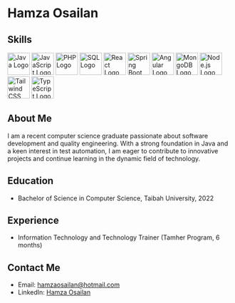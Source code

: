 # Hamza Osailan

## Skills
<p align="left">
    <a href="https://www.oracle.com/java/" target="_blank" rel="noopener noreferrer"><img src="https://brandslogos.com/wp-content/uploads/thumbs/java-logo-vector-1.svg" alt="Java Logo" width="50" height="50"></a>
    <a href="https://developer.mozilla.org/en-US/docs/Web/JavaScript" target="_blank" rel="noopener noreferrer"><img src="https://brandslogos.com/wp-content/uploads/thumbs/javascript-logo-vector.svg" alt="JavaScript Logo" width="50" height="50"></a>
    <a href="https://www.php.net/" target="_blank" rel="noopener noreferrer"><img src="https://brandslogos.com/wp-content/uploads/thumbs/php-logo-vector.svg" alt="PHP Logo" width="50" height="50"></a>
    <a href="https://www.mysql.com/" target="_blank" rel="noopener noreferrer"><img src="https://e7.pngegg.com/pngimages/354/683/png-clipart-logo-mysql-database-phpmyadmin-oracle-sql-logo-blue-text.png" alt="SQL Logo" width="50" height="50"></a>
    <a href="https://reactjs.org/" target="_blank" rel="noopener noreferrer"><img src="https://brandslogos.com/wp-content/uploads/thumbs/react-logo-vector.svg" alt="React Logo" width="50" height="50"></a>
    <a href="https://spring.io/projects/spring-boot" target="_blank" rel="noopener noreferrer"><img src="https://brandslogos.com/wp-content/uploads/thumbs/spring-logo-vector.svg" alt="Spring Boot Logo" width="50" height="50"></a>
    <a href="https://angular.io/" target="_blank" rel="noopener noreferrer"><img src="https://brandslogos.com/wp-content/uploads/thumbs/angular-logo-vector.svg" alt="Angular Logo" width="50" height="50"></a>
    <a href="https://www.mongodb.com/" target="_blank" rel="noopener noreferrer"><img src="https://brandslogos.com/wp-content/uploads/thumbs/mongodb-logo-vector.svg" alt="MongoDB Logo" width="50" height="50"></a>
<a href="https://www.vectorlogo.zone/logos/expressjs/expressjs-ar21.svg" alt="Express.js Logo" width="50" height="50"></a>
    <a href="https://nodejs.org/" target="_blank" rel="noopener noreferrer"><img src="https://brandslogos.com/wp-content/uploads/thumbs/nodejs-logo-vector.svg" alt="Node.js Logo" width="50" height="50"></a>
   <a href="https://tailwindcss.com/" target="_blank" rel="noopener noreferrer"><img src="https://brandslogos.com/wp-content/uploads/thumbs/tailwind-css-logo-vector.svg" alt="Tailwind CSS Logo" width="50" height="50"></a>
<a href="https://www.typescriptlang.org/" target="_blank" rel="noopener noreferrer"><img src="https://brandslogos.com/wp-content/uploads/thumbs/typescript-logo-vector.svg" alt="TypeScript Logo" width="50" height="50"></a>
</p>


## About Me
I am a recent computer science graduate passionate about software development and quality engineering. With a strong foundation in Java and a keen interest in test automation, I am eager to contribute to innovative projects and continue learning in the dynamic field of technology.

## Education
- Bachelor of Science in Computer Science, Taibah University, 2022

## Experience
- Information Technology and Technology Trainer (Tamher Program, 6 months)

## Contact Me
- Email: hamzaosailan@hotmail.com
- LinkedIn: [Hamza Osailan](https://www.linkedin.com/in/hamza-osailan)
